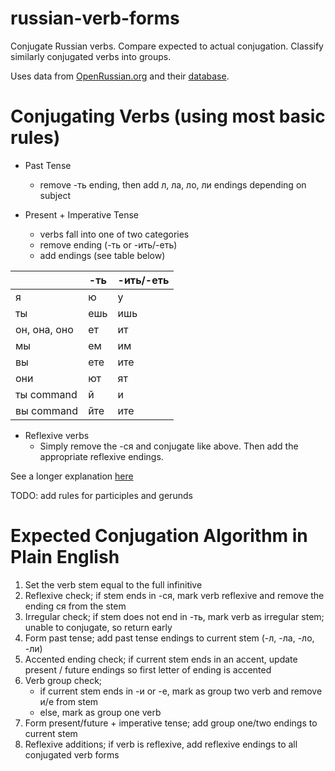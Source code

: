 # russian-verb-forms
Conjugate Russian verbs. Compare expected to actual conjugation. Classify similarly conjugated verbs into groups.

Uses data from [OpenRussian.org](www.openrussian.org) and their [database](https://app.togetherdb.com/db/fwoedz5fvtwvq03v/russian3/).

# Conjugating Verbs (using most basic rules)

- Past Tense
    - remove -ть ending, then add л, ла, ло, ли endings depending on subject

- Present + Imperative Tense
    - verbs fall into one of two categories
    - remove ending (-ть or -ить/-еть)
    - add endings (see table below)

|     | -ть | -ить/-еть |
|-----|-----|-----------|
| я   | ю   | у         |
| ты  | ешь | ишь       |
| он, она, оно  | ет  | ит        |
| мы  | ем  | им        |
| вы  | ете | ите       |
| они | ют  | ят        |
| ты command | й | и |
| вы command | йте | ите |

- Reflexive verbs
    - Simply remove the -ся and conjugate like above. Then add the appropriate reflexive endings.

See a longer explanation [here](https://www.russianforeveryone.com/Rufe/Lessons/Course1/Grammar/GramUnit5/GramUnit5_2.htm)

TODO: add rules for participles and gerunds


# Expected Conjugation Algorithm in Plain English
1. Set the verb stem equal to the full infinitive
2. Reflexive check; if stem ends in -ся, mark verb reflexive and remove the ending ся from the stem
3. Irregular check; if stem does not end in -ть, mark verb as irregular stem; unable to conjugate, so return early
4. Form past tense; add past tense endings to current stem (-л, -ла, -ло, -ли)
5. Accented ending check; if current stem ends in an accent, update present / future endings so first letter of ending is accented
6. Verb group check;
   * if current stem ends in -и or -е, mark as group two verb and remove и/е from stem
   * else, mark as group one verb
7. Form present/future + imperative tense; add group one/two endings to current stem
8. Reflexive additions; if verb is reflexive, add reflexive endings to all conjugated verb forms


